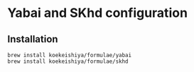 # Yabai and SKhd configuration 


## Installation 
```
brew install koekeishiya/formulae/yabai
brew install koekeishiya/formulae/skhd
```